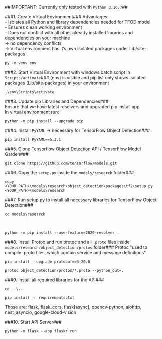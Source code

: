 ##IMPORTANT: Currently only tested with `Python 3.10.7`##

###1.  Create Virtual Environment### 
Advantages:  
    - Isolates all Python and library dependencies needed for TFOD model  
    - Ensures clean working environment  
    - Does not conflict with all other already installed libraries and dependencies on your machine  
    -> no dependency conflicts  
    -> Virtual environment has it’s own isolated packages under Lib/site-packages  

```py -m venv env```

###2.  Start Virtual Environment with windows batch script in `Scripts/activate`### 
(env) is visible and pip list only shows isolated packages (Lib/site-packages) in your environment  

```.\env\Scripts\activate```

###3.  Update pip Libraries and Dependencies###  
Ensure that we have latest resolvers and upgraded pip install app  
In virtual environment run:  

```python -m pip install --upgrade pip```

###4.  Install `PyYAML` -> necessary for TensorFlow Object Detection###

```pip install PyYAML==5.3.1```

###5.  Clone Tensorflow Object Detection API / TensorFlow Model Garden###

```git clone https://github.com/tensorflow/models.git```

###6.  Copy the `setup.py` inside the `models/research` folder### 

```copy <YOUR_PATH>\models\research\object_detection\packages\tf2\setup.py <YOUR_PATH>\models\research```

###7.  Run setup.py to install all necessary libraries for TensorFlow Object Detection###

```cd models\research```

<br>

```python -m pip install --use-feature=2020-resolver .``` 

###8.  Install Protoc and run protoc and all `.proto` files inside `models/research/object_detection/protos` folder###
Protoc "used to compile .proto files, which contain service and message definitions"  

```pip install --upgrade protobuf==3.20.0```
<br>

```protoc object_detection/protos/*.proto --python_out=.```

###9.  Install all required libraries for the API### 

```cd ..\..```
<br>

```pip install -r requirements.txt```   

Those are: flask, flask_cors, flask[async], opencv-python, aiohttp, nest_asyncio, google-cloud-vision

###10. Start API Server###

```python -m flask --app flaskr run```
